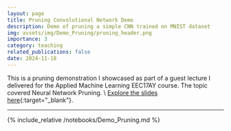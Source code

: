 ```yaml
---
layout: page
title: Pruning Convolutional Network Demo
description: Demo of pruning a simple CNN trained on MNIST dataset
img: assets/img/Demo_Pruning/pruning_header.png
importance: 3
category: teaching
related_publications: false
date: 2024-11-18
---
```


This is a pruning demonstration I showcased as part of a guest lecture I delivered for the Applied Machine Learning EEC17AY course.
The topic covered Neural Network Pruning. \\
[Explore the slides here](https://drive.google.com/file/d/14sI0o9Xq_pZhSnC4CXtaoSJqBcYr5oj-/view?usp=sharing){:target="\_blank"}.

---

{% include_relative /notebooks/Demo_Pruning.md %}
